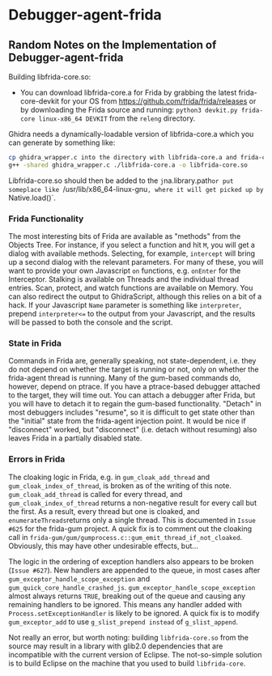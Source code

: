 # Debugger-agent-frida

## Random Notes on the Implementation of Debugger-agent-frida

Building libfrida-core.so:
* You can download libfrida-core.a for Frida by grabbing the latest frida-core-devkit for your OS 
  from https://github.com/frida/frida/releases or by downloading the Frida source and running:
  `python3 devkit.py frida-core linux-x86_64 DEVKIT` from the `releng` directory. 
	
Ghidra needs a dynamically-loadable version of libfrida-core.a which you can generate by something like:
```bash
cp ghidra_wrapper.c into the directory with libfrida-core.a and frida-core.h (distro or DEVKIT)
g++ -shared ghidra_wrapper.c ./libfrida-core.a -o libfrida-core.so
```

Libfrida-core.so should then be added to the `j`na.library.path`or put someplace like
`/usr/lib/x86_64-linux-gnu`, where it will get picked up by `Native.load()`.

### Frida Functionality
The most interesting bits of Frida are available as "methods" from the Objects Tree.  For instance, 
if you select a function and hit `M`, you will get a dialog with available methods.  Selecting, 
for example, `intercept` will bring up a second dialog with the relevant parameters.  For many of 
these, you will want to provide your own Javascript `on` functions, e.g. `onEnter` for the 
Interceptor. Stalking is available on Threads and the individual thread entries. Scan, protect, and 
watch functions are available on Memory. You can also redirect the output to GhidraScript, although
this relies on a bit of a hack.  If your Javascript `Name` parameter is something like 
`interpreter`, prepend `interpreter<=` to the output from your Javascript, and the results will be 
passed to both the console and the script.
	
### State in Frida
Commands in Frida are, generally speaking, not state-dependent, i.e. they do not depend on whether 
the target is running or not, only on whether the frida-agent thread is running. Many of the 
gum-based commands do, however, depend on ptrace.  If you have a ptrace-based debugger attached to 
the target, they will time out.  You can attach a debugger after Frida, but you will have to detach 
it to regain the gum-based functionality.  "Detach" in most debuggers includes "resume", so it is 
difficult to get state other than the "initial" state from the frida-agent injection point.  It 
would be nice if "disconnect" worked, but "disconnect" (i.e. detach without resuming) also leaves 
Frida in a partially disabled state.
	
### Errors in Frida
The cloaking logic in Frida, e.g. in `gum_cloak_add_thread` and `gum_cloak_index_of_thread`, is 
broken as of the writing of this note.  `gum_cloak_add_thread` is called for every thread, and 
`gum_cloak_index_of_thread` returns a non-negative result for every call but the first.  As a 
result, every thread but one is cloaked, and `enumerateThreads`returns only a single thread. This is
documented in `Issue #625` for the frida-gum project.  A quick fix is to comment out the cloaking 
call in `frida-gum/gum/gumprocess.c::gum_emit_thread_if_not_cloaked`.  Obviously, this may have 
other undesirable effects, but...
	
The logic in the ordering of exception handlers also appears to be broken (`Issue #627`). New 
handlers are appended to the queue, in most cases after `gum_exceptor_handle_scope_exception` and 
`gum_quick_core_handle_crashed_js`. `gum_exceptor_handle_scope_exception` almost always returns 
`TRUE`, breaking out of the queue and causing any remaining handlers to be ignored. This means any 
handler added with `Process.setExceptionHandler` is likely to be ignored.  A quick fix is to modify
`gum_exceptor_add` to use `g_slist_prepend instead` of `g_slist_append`.
	
Not really an error, but worth noting: building `libfrida-core.so` from the source may result in a 
library with glib2.0 dependencies that are incompatible with the current version of Eclipse. The 
not-so-simple solution is to build Eclipse on the machine that you used to build `libfrida-core`.

